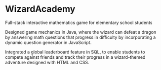 ﻿# WizardAcademy

  Full-stack interactive mathematics game for elementary school students
  
  Designed game mechanics in Java, where the wizard can defeat a dragon by answering math questions that progress in difficulty by incorporating a dynamic question generator in JavaScript.

  Integrated a global leaderboard feature in SQL, to enable students to compete against friends and track their progress in a wizard-themed adventure designed with HTML and CSS.
